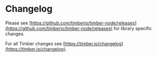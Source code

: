 # Changelog

Please see [https://github.com/timberio/timber-node/releases](https://github.com/timberio/timber-node/releases) for library specific changes.

For all Timber changes see [https://timber.io/changelog](https://timber.io/changelog).
